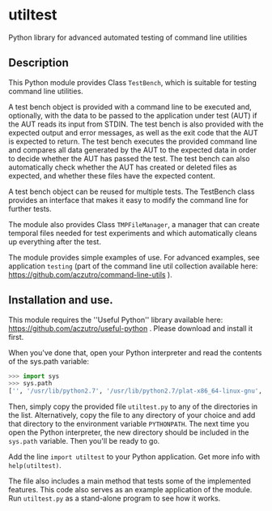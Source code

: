 # utiltest
Python library for advanced automated testing of command line utilities

## Description

This Python module provides Class `TestBench`, which is suitable for testing
command line utilities.

A test bench object is provided with a command line to be executed and,
optionally, with the data to be passed to the application under test (AUT) if
the AUT reads its input from STDIN.  The test bench is also provided with the
expected output and error messages, as well as the exit code that the AUT is
expected to return.  The test bench executes the provided command line and
compares all data generated by the AUT to the expected data in order to decide
whether the AUT has passed the test.  The test bench can also automatically
check whether the AUT has created or deleted files as expected, and whether
these files have the expected content.

A test bench object can be reused for multiple tests.  The TestBench class
provides an interface that makes it easy to modify the command line for further
tests.

The module also provides Class `TMPFileManager`, a manager that can create
temporal files needed for test experiments and which automatically cleans up
everything after the test.

The module provides simple examples of use.  For advanced examples, see
application `testing` (part of the command line util collection available here:
https://github.com/aczutro/command-line-utils ).

## Installation and use.

This module requires the ''Useful Python'' library available here:
https://github.com/aczutro/useful-python .  Please download and install it
first.

When you've done that, open your Python interpreter and read the contents of
the sys.path variable:

```python
>>> import sys
>>> sys.path
['', '/usr/lib/python2.7', '/usr/lib/python2.7/plat-x86_64-linux-gnu', '/usr/lib/python2.7/lib-tk', '/usr/lib/python2.7/lib-old', '/usr/lib/python2.7/lib-dynload', '/usr/local/lib/python2.7/dist-packages', '/usr/lib/python2.7/dist-packages', '/usr/lib/python2.7/dist-packages/gtk-2.0']
```

Then, simply copy the provided file `utiltest.py` to any of the directories in
the list.  Alternatively, copy the file to any directory of your choice and add
that directory to the environment variable `PYTHONPATH`.  The next time you
open the Python interpreter, the new directory should be included in the
`sys.path` variable.  Then you'll be ready to go.

Add the line `import utiltest` to your Python application.  Get more info with
`help(utiltest)`.

The file also includes a main method that tests some of the implemented
features.  This code also serves as an example application of the module.  Run
`utiltest.py` as a stand-alone program to see how it works.
